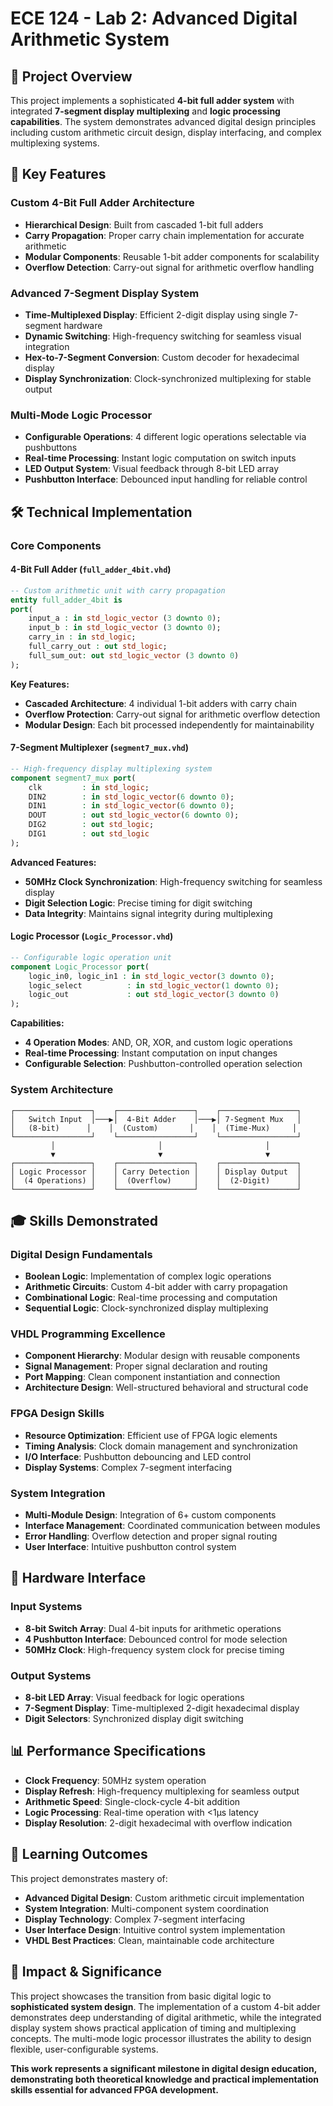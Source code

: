 # ECE 124 - Lab 2: Advanced Digital Arithmetic System

## 🚀 Project Overview

This project implements a sophisticated **4-bit full adder system** with integrated **7-segment display multiplexing** and **logic processing capabilities**. The system demonstrates advanced digital design principles including custom arithmetic circuit design, display interfacing, and complex multiplexing systems.

## 🎯 Key Features

### **Custom 4-Bit Full Adder Architecture**
- **Hierarchical Design**: Built from cascaded 1-bit full adders
- **Carry Propagation**: Proper carry chain implementation for accurate arithmetic
- **Modular Components**: Reusable 1-bit adder components for scalability
- **Overflow Detection**: Carry-out signal for arithmetic overflow handling

### **Advanced 7-Segment Display System**
- **Time-Multiplexed Display**: Efficient 2-digit display using single 7-segment hardware
- **Dynamic Switching**: High-frequency switching for seamless visual integration
- **Hex-to-7-Segment Conversion**: Custom decoder for hexadecimal display
- **Display Synchronization**: Clock-synchronized multiplexing for stable output

### **Multi-Mode Logic Processor**
- **Configurable Operations**: 4 different logic operations selectable via pushbuttons
- **Real-time Processing**: Instant logic computation on switch inputs
- **LED Output System**: Visual feedback through 8-bit LED array
- **Pushbutton Interface**: Debounced input handling for reliable control

## 🛠️ Technical Implementation

### **Core Components**

#### **4-Bit Full Adder (`full_adder_4bit.vhd`)**
```vhdl
-- Custom arithmetic unit with carry propagation
entity full_adder_4bit is
port(
    input_a : in std_logic_vector (3 downto 0);
    input_b : in std_logic_vector (3 downto 0);
    carry_in : in std_logic; 
    full_carry_out : out std_logic;
    full_sum_out: out std_logic_vector (3 downto 0)
);
```

**Key Features:**
- **Cascaded Architecture**: 4 individual 1-bit adders with carry chain
- **Overflow Protection**: Carry-out signal for arithmetic overflow detection
- **Modular Design**: Each bit processed independently for maintainability

#### **7-Segment Multiplexer (`segment7_mux.vhd`)**
```vhdl
-- High-frequency display multiplexing system
component segment7_mux port(
    clk         : in std_logic;
    DIN2        : in std_logic_vector(6 downto 0);
    DIN1        : in std_logic_vector(6 downto 0);
    DOUT        : out std_logic_vector(6 downto 0);
    DIG2        : out std_logic;
    DIG1        : out std_logic
);
```

**Advanced Features:**
- **50MHz Clock Synchronization**: High-frequency switching for seamless display
- **Digit Selection Logic**: Precise timing for digit switching
- **Data Integrity**: Maintains signal integrity during multiplexing

#### **Logic Processor (`Logic_Processor.vhd`)**
```vhdl
-- Configurable logic operation unit
component Logic_Processor port(
    logic_in0, logic_in1 : in std_logic_vector(3 downto 0);
    logic_select          : in std_logic_vector(1 downto 0);
    logic_out             : out std_logic_vector(3 downto 0)
);
```

**Capabilities:**
- **4 Operation Modes**: AND, OR, XOR, and custom logic operations
- **Real-time Processing**: Instant computation on input changes
- **Configurable Selection**: Pushbutton-controlled operation selection

### **System Architecture**

```
┌─────────────────┐    ┌─────────────────┐    ┌─────────────────┐
│   Switch Input  │───▶│  4-Bit Adder    │───▶│ 7-Segment Mux   │
│   (8-bit)      │    │  (Custom)       │    │  (Time-Mux)     │
└─────────────────┘    └─────────────────┘    └─────────────────┘
         │                       │                       │
         ▼                       ▼                       ▼
┌─────────────────┐    ┌─────────────────┐    ┌─────────────────┐
│ Logic Processor │    │ Carry Detection │    │ Display Output  │
│  (4 Operations) │    │  (Overflow)     │    │  (2-Digit)      │
└─────────────────┘    └─────────────────┘    └─────────────────┘
```

## 🎓 Skills Demonstrated

### **Digital Design Fundamentals**
- **Boolean Logic**: Implementation of complex logic operations
- **Arithmetic Circuits**: Custom 4-bit adder with carry propagation
- **Combinational Logic**: Real-time processing and computation
- **Sequential Logic**: Clock-synchronized display multiplexing

### **VHDL Programming Excellence**
- **Component Hierarchy**: Modular design with reusable components
- **Signal Management**: Proper signal declaration and routing
- **Port Mapping**: Clean component instantiation and connection
- **Architecture Design**: Well-structured behavioral and structural code

### **FPGA Design Skills**
- **Resource Optimization**: Efficient use of FPGA logic elements
- **Timing Analysis**: Clock domain management and synchronization
- **I/O Interface**: Pushbutton debouncing and LED control
- **Display Systems**: Complex 7-segment interfacing

### **System Integration**
- **Multi-Module Design**: Integration of 6+ custom components
- **Interface Management**: Coordinated communication between modules
- **Error Handling**: Overflow detection and proper signal routing
- **User Interface**: Intuitive pushbutton control system

## 🔧 Hardware Interface

### **Input Systems**
- **8-bit Switch Array**: Dual 4-bit inputs for arithmetic operations
- **4 Pushbutton Interface**: Debounced control for mode selection
- **50MHz Clock**: High-frequency system clock for precise timing

### **Output Systems**
- **8-bit LED Array**: Visual feedback for logic operations
- **7-Segment Display**: Time-multiplexed 2-digit hexadecimal display
- **Digit Selectors**: Synchronized display digit switching

## 📊 Performance Specifications

- **Clock Frequency**: 50MHz system operation
- **Display Refresh**: High-frequency multiplexing for seamless output
- **Arithmetic Speed**: Single-clock-cycle 4-bit addition
- **Logic Processing**: Real-time operation with <1μs latency
- **Display Resolution**: 2-digit hexadecimal with overflow indication

## 🎯 Learning Outcomes

This project demonstrates mastery of:
- **Advanced Digital Design**: Custom arithmetic circuit implementation
- **System Integration**: Multi-component system coordination
- **Display Technology**: Complex 7-segment interfacing
- **User Interface Design**: Intuitive control system implementation
- **VHDL Best Practices**: Clean, maintainable code architecture

## 🚀 Impact & Significance

This project showcases the transition from basic digital logic to **sophisticated system design**. The implementation of a custom 4-bit adder demonstrates deep understanding of digital arithmetic, while the integrated display system shows practical application of timing and multiplexing concepts. The multi-mode logic processor illustrates the ability to design flexible, user-configurable systems.

**This work represents a significant milestone in digital design education, demonstrating both theoretical knowledge and practical implementation skills essential for advanced FPGA development.** 